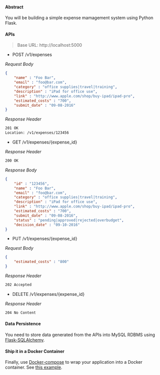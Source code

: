 #### Abstract

You will be building a simple expense mamagement system using Python Flask.

#### APIs

> Base URL: http://localhost:5000

* POST /v1/expenses

_Request Body_

```json
{
    "name" : "Foo Bar",
    "email" : "foo@bar.com",
    "category" : "office supplies|travel|training",
    "description" : "iPad for office use",
    "link" : "http://www.apple.com/shop/buy-ipad/ipad-pro",
    "estimated_costs" : "700",
    "submit_date" : "09-08-2016"
}
```
 
_Response Header_

```sh
201 OK
Location: /v1/expenses/123456
```

* GET /v1/expenses/{expense_id}

_Response Header_

```sh
200 OK
```

_Response Body_

```json
{
    "id" : "123456",
    "name" : "Foo Bar",
    "email" : "foo@bar.com",
    "category" : "office supplies|travel|training",
    "description" : "iPad for office use",
    "link" : "http://www.apple.com/shop/buy-ipad/ipad-pro",
    "estimated_costs" : "700",
    "submit_date" : "09-08-2016",
    "status" : "pending|approved|rejected|overbudget",
    "decision_date" : "09-10-2016"
}
```

* PUT /v1/expenses/{expense_id}

_Request Body_

```json
{
    "estimated_costs" : "800"
}
```
 
_Response Header_

```sh
202 Accepted
```

* DELETE /v1/expenses/{expense_id}

 _Response Header_

```sh
204 No Content
```

#### Data Persistence

You need to store data generated from the APIs into MySQL RDBMS using [Flask-SQLAlchemy](http://flask-sqlalchemy.pocoo.org/2.1/).


#### Ship it in a Docker Container

Finally, use [Docker-compose](https://docs.docker.com/compose/) to wrap your application into a Docker container. See [this example](https://github.com/aabdulwahed/Docker-Compose/tree/master/Flask-MySQL).

